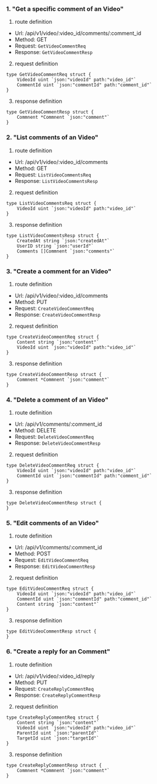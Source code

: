 ### 1. "Get a specific comment of an Video"

1. route definition

- Url: /api/v1/video/:video_id/comments/:comment_id
- Method: GET
- Request: `GetVideoCommentReq`
- Response: `GetVideoCommentResp`

2. request definition



```golang
type GetVideoCommentReq struct {
	VideoId uint `json:"videoId" path:"video_id"`
	CommentId uint `json:"commentId" path:"comment_id"`
}
```


3. response definition



```golang
type GetVideoCommentResp struct {
	Commnent *Commnent `json:"comment"`
}
```

### 2. "List comments of an Video"

1. route definition

- Url: /api/v1/video/:video_id/comments
- Method: GET
- Request: `ListVideoCommentsReq`
- Response: `ListVideoCommentsResp`

2. request definition



```golang
type ListVideoCommentsReq struct {
	VideoId uint `json:"videoId" path:"video_id"`
}
```


3. response definition



```golang
type ListVideoCommentsResp struct {
	CreatedAt string `json:"createdAt"`
	UserID string `json:"userId"`
	Comments []Commnent `json:"comments"`
}
```

### 3. "Create a comment for an Video"

1. route definition

- Url: /api/v1/video/:video_id/comments
- Method: PUT
- Request: `CreateVideoCommentReq`
- Response: `CreateVideoCommentResp`

2. request definition



```golang
type CreateVideoCommentReq struct {
	Content string `json:"content"`
	VideoId uint `json:"videoId" path:"video_id"`
}
```


3. response definition



```golang
type CreateVideoCommentResp struct {
	Commnent *Commnent `json:"comment"`
}
```

### 4. "Delete a comment of an Video"

1. route definition

- Url: /api/v1/comments/:comment_id
- Method: DELETE
- Request: `DeleteVideoCommentReq`
- Response: `DeleteVideoCommentResp`

2. request definition



```golang
type DeleteVideoCommentReq struct {
	VideoId uint `json:"videoId" path:"video_id"`
	CommentId uint `json:"commentId" path:"comment_id"`
}
```


3. response definition



```golang
type DeleteVideoCommentResp struct {
}
```

### 5. "Edit comments of an Video"

1. route definition

- Url: /api/v1/comments/:comment_id
- Method: POST
- Request: `EditVideoCommentReq`
- Response: `EditVideoCommentResp`

2. request definition



```golang
type EditVideoCommentReq struct {
	VideoId uint `json:"videoId" path:"video_id"`
	CommentId uint `json:"commentId" path:"comment_id"`
	Content string `json:"content"`
}
```


3. response definition



```golang
type EditVideoCommentResp struct {
}
```

### 6. "Create a reply for an Comment"

1. route definition

- Url: /api/v1/video/:video_id/reply
- Method: PUT
- Request: `CreateReplyCommentReq`
- Response: `CreateReplyCommentResp`

2. request definition



```golang
type CreateReplyCommentReq struct {
	Content string `json:"content"`
	VideoId uint `json:"videoId" path:"video_id"`
	ParentId uint `json:"parentId"`
	TargetId uint `json:"targetId"`
}
```


3. response definition



```golang
type CreateReplyCommentResp struct {
	Commnent *Commnent `json:"comment"`
}
```

